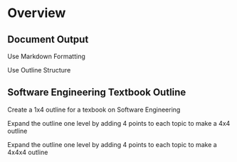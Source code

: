 # Overview

## Document Output

Use Markdown Formatting

Use Outline Structure


## Software Engineering Textbook Outline

Create a 1x4 outline for a texbook on Software Engineering

Expand the outline one level by adding 4 points to each topic to make a 4x4 outline

Expand the outline one level by adding 4 points to each topic to make a 4x4x4 outline
